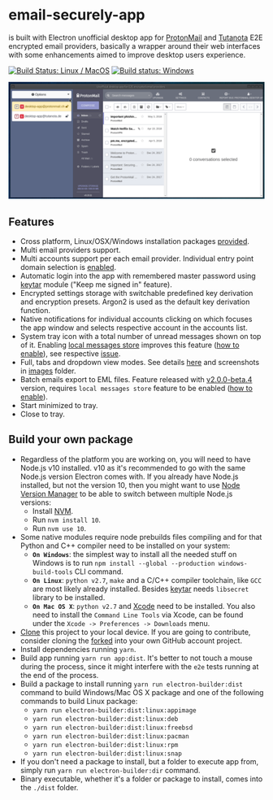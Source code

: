 # email-securely-app

is built with Electron unofficial desktop app for [ProtonMail](https://protonmail.com/) and [Tutanota](https://tutanota.com/) E2E encrypted email providers, basically a wrapper around their web interfaces with some enhancements aimed to improve desktop users experience.

[![Build Status: Linux / MacOS](https://travis-ci.org/vladimiry/email-securely-app.svg?branch=master)](https://travis-ci.org/vladimiry/email-securely-app) [![Build status: Windows](https://ci.appveyor.com/api/projects/status/vex909uhwadrse27?svg=true)](https://ci.appveyor.com/project/vladimiry/email-securely-app)

![view-toggling](images/toggling.gif)

## Features
- Cross platform, Linux/OSX/Windows installation packages [provided](https://github.com/vladimiry/email-securely-app/releases).
- Multi email providers support.
- Multi accounts support per each email provider. Individual entry point domain selection is [enabled](https://github.com/vladimiry/email-securely-app/issues/29).
- Automatic login into the app with remembered master password using [keytar](https://github.com/atom/node-keytar) module ("Keep me signed in" feature).
- Encrypted settings storage with switchable predefined key derivation and encryption presets. Argon2 is used as the default key derivation function.
- Native notifications for individual accounts clicking on which focuses the app window and selects respective account in the accounts list.
- System tray icon with a total number of unread messages shown on top of it. Enabling [local messages store](https://github.com/vladimiry/email-securely-app/issues/32) improves this feature ([how to enable](https://github.com/vladimiry/email-securely-app/releases/tag/v2.0.0-beta.1)), see respective [issue](https://github.com/vladimiry/email-securely-app/issues/30).
- Full, tabs and dropdown view modes. See details [here](https://github.com/vladimiry/email-securely-app/issues/36) and screenshots in [images](images) folder.
- Batch emails export to EML files. Feature released with [v2.0.0-beta.4](https://github.com/vladimiry/email-securely-app/releases/tag/v2.0.0-beta.4) version, requires `local messages store` feature to be enabled ([how to enable](https://github.com/vladimiry/email-securely-app/releases/tag/v2.0.0-beta.1)).
- Start minimized to tray.
- Close to tray.

## Build your own package

- Regardless of the platform you are working on, you will need to have Node.js v10 installed. v10 as it's recommended to go with the same Node.js version Electron comes with. If you already have Node.js installed, but not the version 10, then you might want to use [Node Version Manager](https://github.com/creationix/nvm) to be able to switch between multiple Node.js versions:
  - Install [NVM](https://github.com/creationix/nvm).
  - Run `nvm install 10`.
  - Run `nvm use 10`.
- Some native modules require node prebuilds files compiling and for that Python and C++ compiler need to be installed on your system:
  - **`On Windows`**: the simplest way to install all the needed stuff on Windows is to run `npm install --global --production windows-build-tools` CLI command.
  - **`On Linux`**: `python v2.7`, `make` and a C/C++ compiler toolchain, like `GCC` are most likely already installed. Besides [keytar](https://github.com/atom/node-keytar) needs `libsecret` library to be installed.
  - **`On Mac OS X`**: `python v2.7` and [Xcode](https://developer.apple.com/xcode/download/) need to be installed. You also need to install the `Command Line Tools` via Xcode, can be found under the `Xcode -> Preferences -> Downloads` menu.
- [Clone](https://help.github.com/articles/cloning-a-repository/) this project to your local device. If you are going to contribute, consider cloning the [forked](https://help.github.com/articles/fork-a-repo/) into your own GitHub account project.
- Install dependencies running `yarn`.
- Build app running `yarn run app:dist`. It's better to not touch a mouse during the process, since it might interfere with the `e2e` tests running at the end of the process.
- Build a package to install running `yarn run electron-builder:dist` command to build Windows/Mac OS X package and one of the following commands to build Linux package:
  - `yarn run electron-builder:dist:linux:appimage`
  - `yarn run electron-builder:dist:linux:deb`
  - `yarn run electron-builder:dist:linux:freebsd`
  - `yarn run electron-builder:dist:linux:pacman`
  - `yarn run electron-builder:dist:linux:rpm`
  - `yarn run electron-builder:dist:linux:snap`
- If you don't need a package to install, but a folder to execute app from, simply run `yarn run electron-builder:dir` command.  
- Binary executable, whether it's a folder or package to install, comes into the `./dist` folder.
